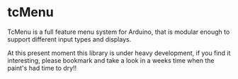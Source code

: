 # tcMenu

TcMenu is a full feature menu system for Arduino, that is modular enough to support different input types and displays.

At this present moment this library is under heavy development, if you find it interesting, please bookmark and take a look in a weeks time when the paint's had time to dry!!
